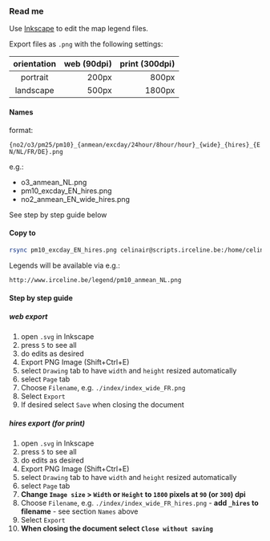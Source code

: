 ### Read me

Use [Inkscape](https://inkscape.org/en/) to edit the map legend files.

Export files as `.png` with the following settings:

| orientation | web (90dpi) | print (300dpi) |
|:-----------:|------------:|---------------:|
|  portrait   |       200px |          800px |
|  landscape  |       500px |         1800px |

#### Names
format:

`{no2/o3/pm25/pm10}_{anmean/excday/24hour/8hour/hour}_{wide}_{hires}_{EN/NL/FR/DE}.png`

e.g.:
* o3_anmean_NL.png
* pm10_excday_EN_hires.png
* no2_anmean_EN_wide_hires.png

See step by step guide below

#### Copy to

```sh
rsync pm10_excday_EN_hires.png celinair@scripts.irceline.be:/home/celinair/www/legend/
```

Legends will be available via e.g.:

```html
http://www.irceline.be/legend/pm10_anmean_NL.png
```

#### Step by step guide

##### web export

1. open `.svg` in Inkscape
2. press `5` to see all
3. do edits as desired
4. Export PNG Image (Shift+Ctrl+E)
5. select `Drawing` tab to have `width` and `height` resized automatically
6. select `Page` tab
7. Choose `Filename`, e.g. `./index/index_wide_FR.png`
8. Select `Export`
9. If desired select `Save` when closing the document

##### hires export (for print)
1. open `.svg` in Inkscape
2. press `5` to see all
3. do edits as desired
4. Export PNG Image (Shift+Ctrl+E)
5. select `Drawing` tab to have `width` and `height` resized automatically
6. select `Page` tab
7. **Change `Image size` > `Width` or `Height` to `1800` pixels at `90` (or `300`) dpi**
8. Choose `Filename`, e.g. `./index/index_wide_FR_hires.png` - **add `_hires` to filename** - see section `Names` above
9. Select `Export`
10. **When closing the document select `Close without saving`**
